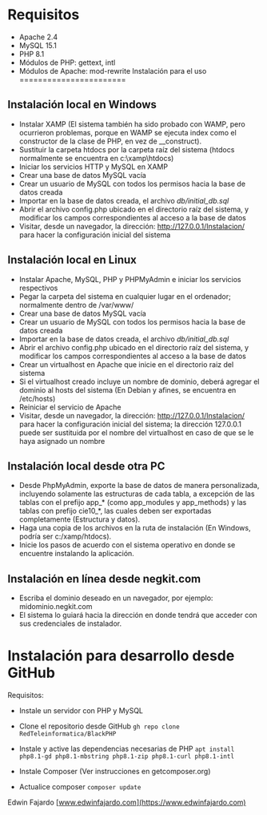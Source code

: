 Requisitos
==========
- Apache 2.4
- MySQL 15.1
- PHP 8.1
- Módulos de PHP: gettext, intl
- Módulos de Apache: mod-rewrite
Instalación para el uso
=======================

Instalación local en Windows
----------------------------
- Instalar XAMP (El sistema también ha sido probado con WAMP, pero ocurrieron problemas, porque en WAMP se ejecuta index como el constructor de la clase de PHP, en vez de __construct).
- Sustituir la carpeta htdocs por la carpeta raíz del sistema (htdocs normalmente se encuentra en c:\xamp\htdocs)
- Iniciar los servicios HTTP y MySQL en XAMP
- Crear una base de datos MySQL vacía
- Crear un usuario de MySQL con todos los permisos hacia la base de datos creada
- Importar en la base de datos creada, el archivo *db/initial_db.sql*
- Abrir el archivo config.php ubicado en el directorio raíz del sistema, y modificar los campos correspondientes al acceso a la base de datos
- Visitar, desde un navegador, la dirección: http://127.0.0.1/Instalacion/ para hacer la configuración inicial del sistema

Instalación local en Linux
--------------------------
- Instalar Apache, MySQL, PHP y PHPMyAdmin e iniciar los servicios respectivos
- Pegar la carpeta del sistema en cualquier lugar en el ordenador; normalmente dentro de /var/www/
- Crear una base de datos MySQL vacía
- Crear un usuario de MySQL con todos los permisos hacia la base de datos creada
- Importar en la base de datos creada, el archivo *db/initial_db.sql*
- Abrir el archivo config.php ubicado en el directorio raíz del sistema, y modificar los campos correspondientes al acceso a la base de datos
- Crear un virtualhost en Apache que inicie en el directorio raiz del sistema
- Si el virtualhost creado incluye un nombre de dominio, deberá agregar el dominio al hosts del sistema (En Debian y afines, se encuentra en /etc/hosts)
- Reiniciar el servicio de Apache
- Visitar, desde un navegador, la dirección: http://127.0.0.1/Instalacion/ para hacer la configuración inicial del sistema; la dirección 127.0.0.1 puede ser sustituida por el nombre del virtualhost en caso de que se le haya asignado un nombre

Instalación local desde otra PC
--------------------------------
- Desde PhpMyAdmin, exporte la base de datos de manera personalizada, incluyendo solamente las estructuras de cada tabla, a excepción de las tablas con el prefijo app_* (como app_modules y app_methods) y las tablas con prefijo cie10_*, las cuales deben ser exportadas completamente (Estructura y datos).
- Haga una copia de los archivos en la ruta de instalación (En Windows, podría ser c:/xamp/htdocs).
- Inicie los pasos de acuerdo con el sistema operativo en donde se encuentre instalando la aplicación.

Instalación en línea desde negkit.com
-------------------------------------
- Escriba el dominio deseado en un navegador, por ejemplo: midominio.negkit.com
- El sistema lo guiará hacia la dirección en donde tendrá que acceder con sus credenciales de instalador.

Instalación para desarrollo desde GitHub
========================================
Requisitos:
- Instale un servidor con PHP y MySQL

- Clone el repositorio desde GitHub
`gh repo clone RedTeleinformatica/BlackPHP`

- Instale y active las dependencias necesarias de PHP
`apt install php8.1-gd php8.1-mbstring php8.1-zip php8.1-curl php8.1-intl`

- Instale Composer
(Ver instrucciones en getcomposer.org)

- Actualice composer
`composer update`

Edwin Fajardo
[www.edwinfajardo.com](https://www.edwinfajardo.com)
